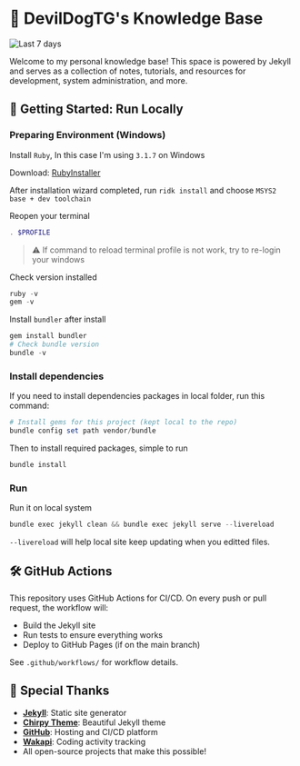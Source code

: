 # 📖 DevilDogTG's Knowledge Base

![Last 7 days](https://wakapi.dev/api/badge/DevilDogTG/DevilDogTG/interval:7_days?label=Last%207%20Days)

Welcome to my personal knowledge base! This space is powered by Jekyll and serves as a collection of notes, tutorials, and resources for development, system administration, and more.

## 🚀 Getting Started: Run Locally

### Preparing Environment (Windows)

Install `Ruby`, In this case I'm using `3.1.7` on Windows

Download: [RubyInstaller](https://github.com/oneclick/rubyinstaller2/releases/download/RubyInstaller-3.1.7-1/rubyinstaller-devkit-3.1.7-1-x64.exe)

After installation wizard completed, run `ridk install` and choose `MSYS2 base + dev toolchain`

Reopen your terminal

```powershell
. $PROFILE
```

> ⚠️ If command to reload terminal profile is not work, try to re-login your windows

Check version installed

```powershell
ruby -v
gem -v
```

Install `bundler` after install 

```powershell
gem install bundler
# Check bundle version
bundle -v
```

### Install dependencies

If you need to install dependencies packages in local folder, run this command:

```powershell
# Install gems for this project (kept local to the repo)
bundle config set path vendor/bundle
```

Then to install required packages, simple to run

```powershell
bundle install
```

### Run

Run it on local system

```powershell
bundle exec jekyll clean && bundle exec jekyll serve --livereload
```

`--livereload` will help local site keep updating when you editted files.

## 🛠️ GitHub Actions

This repository uses GitHub Actions for CI/CD. On every push or pull request, the workflow will:

- Build the Jekyll site
- Run tests to ensure everything works
- Deploy to GitHub Pages (if on the main branch)

See `.github/workflows/` for workflow details.

## 🙏 Special Thanks

- **[Jekyll](https://jekyllrb.com/)**: Static site generator
- **[Chirpy Theme](https://chirpy.cotes.page/)**: Beautiful Jekyll theme
- **[GitHub](https://github.com/)**: Hosting and CI/CD platform
- **[Wakapi](https://wakapi.dev/)**: Coding activity tracking
- All open-source projects that make this possible!
